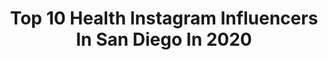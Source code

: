 ---
title: Top 10 Health Instagram Influencers In San Diego In 2020
description: >-
  Find top health Instagram influencers in San Diego in 2020. Most popular hashtags: #sandiego #sunset #travel #health.
platform: Instagram
profiles:
  - username: "slightlystoopid"
    fullname: >-
      🆂🆃🅾🅾🅿🅸🅳
    location: "United States"
    followers: 319219
    engagement: 154
    commentsToLikes: 0.036376
    id: ck0tte94s2d0c0i1910l9am4f
    verified: true
    hashtags: "#theshining, #sundays, #saturdays, #stoopidshit"
  - username: "sandiego.city"
    fullname: >-
      Official San Diego Page
    location: "United States"
    followers: 133316
    engagement: 215
    commentsToLikes: 0.017232
    id: ck5pvukg1jpio0i11o1rgzzx5
    verified: false
    hashtags: "#seniorportraits, #oceanside, #carlsbad, #artofvisuals"
  - username: "vainlyblush"
    fullname: >-
      VEE 🤍
    location: "United States"
    followers: 17751
    engagement: 797
    commentsToLikes: 0.085472
    id: ck5c6pchi5wyc0i11ccuu10cw
    verified: false
    hashtags: "#stayhome, #loungeturns4"
  - username: "lisslobos"
    fullname: >-
      Lissette 🇲🇽
    location: "United States"
    followers: 24682
    engagement: 1010
    commentsToLikes: 0.026135
    id: ck137zt27dtf70i195jn1qrkf
    verified: false
    hashtags: "#gopro, #joshuatree, #airplane, #blogger"
  - username: "james.young.photos"
    fullname: >-
      James Young ™
    location: "United States"
    followers: 17535
    engagement: 223
    commentsToLikes: 0.077945
    id: ck5q9ngucc0et0i11r2dad7kg
    verified: false
    hashtags: "#lookslikefilm, #outfit, #moodyports, #firstsandlasts"
  - username: "sophiachamitoff"
    fullname: >-
      🇬🇷Sophia Anastasia Chamitoff🇷🇺
    location: "United States"
    followers: 69194
    engagement: 449
    commentsToLikes: 0.009381
    id: ck6ugbp6q22fh0j71aie5aznb
    verified: false
    hashtags: "#hawaiiankempo, #photographer, #innovative, #future"
  - username: "matinsdreams"
    fullname: >-
      Matin Nazari, MPH | San Diego
    location: "United States"
    followers: 23861
    engagement: 770
    commentsToLikes: 0.098458
    id: ck0vyyexv6ebh0i19b9mhxel8
    verified: false
    hashtags: "#moodygrams, #depthobsessed, #igerssandiego, #imaginatones"
  - username: "thiagocalixtobjj"
    fullname: >-
      THIAGO CALIXTO
    location: "United States"
    followers: 2366
    engagement: 1187
    commentsToLikes: 0.088689
    id: ck5heh0wksuyc0i11ge0vf3ue
    verified: false
    hashtags: "#califa, #atoshq, #champions, #sanjoseopen"
  - username: "ohh_rebecca"
    fullname: >-
      Fuzz🥀
    location: "United States"
    followers: 2906
    engagement: 2214
    commentsToLikes: 0.050014
    id: ck15qkjzn3asv0i19oy1f7oho
    verified: false
    hashtags: "#wyndam, #bronze, #ghost, #target"
  - username: "beautyandthebenchpress"
    fullname: >-
      j e n  l o p e z
    location: "United States"
    followers: 53043
    engagement: 115
    commentsToLikes: 0.058805
    id: ck5zr2eyvvroq0i1429u29lv6
    verified: false
    hashtags: "#januarywhole30, #tessemaes, #foodbloggersstayinghome, #stayhomesavelives"
---